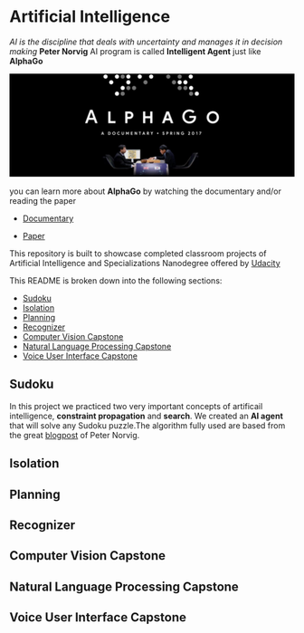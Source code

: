 # Artificial Intelligence
*AI is the discipline that deals with uncertainty and manages it in decision making*
**Peter Norvig**
AI program is called **Intelligent Agent** just like **AlphaGo**

![lphaGo](images/alphago.jpg  "go")

you can learn more about **AlphaGo** by watching the documentary and/or reading the paper

- [Documentary](https://www.alphagomovie.com/)

- [Paper]()

This repository is built to showcase completed classroom projects of Artificial Intelligence and Specializations Nanodegree offered by [Udacity](https://www.udacity.com/)

This README is broken down into the following sections:

- [Sudoku](#sudoku)
- [Isolation](#isolation)
- [Planning](#planning)
- [Recognizer](#recognizer)
- [Computer Vision Capstone](#computer-vision-capstone)
- [Natural Language Processing Capstone](#natural-language-processing-capstone)
- [Voice User Interface Capstone](#voice-user-interface-capstone)

## Sudoku ##
In this project  we practiced two very important concepts of artificail intelligence, **constraint propagation** and **search**. We created  an **AI agent** that will solve any Sudoku puzzle.The algorithm fully used are based from the great [blogpost](http://norvig.com/sudoku.html) of Peter Norvig. 

## Isolation ##
## Planning ##
## Recognizer ##
## Computer Vision Capstone ##
## Natural Language Processing Capstone ##
## Voice User Interface Capstone ##